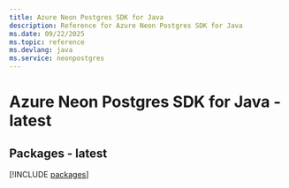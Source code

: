 ```yaml
---
title: Azure Neon Postgres SDK for Java
description: Reference for Azure Neon Postgres SDK for Java
ms.date: 09/22/2025
ms.topic: reference
ms.devlang: java
ms.service: neonpostgres
---
```

# Azure Neon Postgres SDK for Java - latest
## Packages - latest
[!INCLUDE [packages](neon-postgres-index.md)]